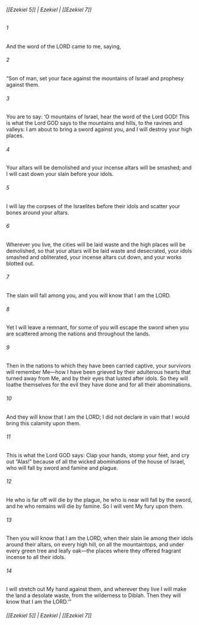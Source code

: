 ###### [[Ezekiel 5]] | Ezekiel | [[Ezekiel 7]]

###### 1
And the word of the LORD came to me, saying,
###### 2
“Son of man, set your face against the mountains of Israel and prophesy against them.
###### 3
You are to say: ‘O mountains of Israel, hear the word of the Lord GOD! This is what the Lord GOD says to the mountains and hills, to the ravines and valleys: I am about to bring a sword against you, and I will destroy your high places.
###### 4
Your altars will be demolished and your incense altars will be smashed; and I will cast down your slain before your idols.
###### 5
I will lay the corpses of the Israelites before their idols and scatter your bones around your altars.
###### 6
Wherever you live, the cities will be laid waste and the high places will be demolished, so that your altars will be laid waste and desecrated, your idols smashed and obliterated, your incense altars cut down, and your works blotted out.
###### 7
The slain will fall among you, and you will know that I am the LORD.
###### 8
Yet I will leave a remnant, for some of you will escape the sword when you are scattered among the nations and throughout the lands.
###### 9
Then in the nations to which they have been carried captive, your survivors will remember Me—how I have been grieved by their adulterous hearts that turned away from Me, and by their eyes that lusted after idols. So they will loathe themselves for the evil they have done and for all their abominations.
###### 10
And they will know that I am the LORD; I did not declare in vain that I would bring this calamity upon them.
###### 11
This is what the Lord GOD says: Clap your hands, stomp your feet, and cry out “Alas!” because of all the wicked abominations of the house of Israel, who will fall by sword and famine and plague.
###### 12
He who is far off will die by the plague, he who is near will fall by the sword, and he who remains will die by famine. So I will vent My fury upon them.
###### 13
Then you will know that I am the LORD, when their slain lie among their idols around their altars, on every high hill, on all the mountaintops, and under every green tree and leafy oak—the places where they offered fragrant incense to all their idols.
###### 14
I will stretch out My hand against them, and wherever they live I will make the land a desolate waste, from the wilderness to Diblah. Then they will know that I am the LORD.’”

###### [[Ezekiel 5]] | Ezekiel | [[Ezekiel 7]]
